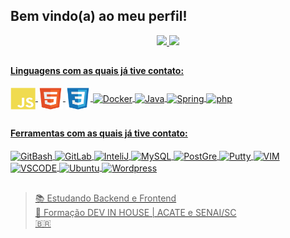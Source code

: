 ## Bem vindo(a) ao meu perfil!

 <!-- Quadro com métricas --> 
<div align="center">
  <a href="https://github.com/Edwanderson94">
  <img height="150" src="https://github-readme-stats.vercel.app/api?username=Edwanderson94&show_icons=true&theme=merko&include_all_commits=true&count_private=true"/>
  <img height="150" src="https://github-readme-stats.vercel.app/api/top-langs/?username=Edwanderson94&layout=compact&langs_count=7&theme=merko"/>
</div>
 
 ##
 
 <!-- Badges das linguagens de programação --> 
#### Linguagens com as quais já tive contato:
<div style="display: inline_block">
  <img align="center" alt="Js" height="35" width="40" src="https://raw.githubusercontent.com/devicons/devicon/master/icons/javascript/javascript-plain.svg" />
  <img align="center" alt="HTML" height="35" width="40" src="https://raw.githubusercontent.com/devicons/devicon/master/icons/html5/html5-original.svg" />
  <img align="center" alt="CSS" height="35" width="40" src="https://raw.githubusercontent.com/devicons/devicon/master/icons/css3/css3-original.svg" />
  <img align="center" alt="Docker" height="35" width="40" src="https://cdn.jsdelivr.net/gh/devicons/devicon/icons/docker/docker-plain-wordmark.svg" />
  <img align="center" alt="Java" height="35" width="40" src="https://cdn.jsdelivr.net/gh/devicons/devicon/icons/java/java-original.svg" />
  <img align="center" alt="Spring" height="35" width="40" src="https://cdn.jsdelivr.net/gh/devicons/devicon/icons/spring/spring-original.svg" />
 <img align="center" alt="php" height="35" width="40" src="https://cdn.jsdelivr.net/gh/devicons/devicon/icons/php/php-plain.svg" />
</div>

 ##
 
 <!-- Badges das ferramentas já utilizadas -->
 #### Ferramentas com as quais já tive contato:
 <img align="center" alt="GitBash" height="35" width="40" src="https://cdn.jsdelivr.net/gh/devicons/devicon/icons/git/git-original.svg" />
 <img align="center" alt="GitLab" height="35" width="40" src="https://cdn.jsdelivr.net/gh/devicons/devicon/icons/gitlab/gitlab-original.svg" />
 <img align="center" alt="InteliJ" height="35" width="40" src="https://cdn.jsdelivr.net/gh/devicons/devicon/icons/intellij/intellij-plain.svg" />
 <img align="center" alt="MySQL" height="35" width="40" src="https://cdn.jsdelivr.net/gh/devicons/devicon/icons/mysql/mysql-original.svg" />
 <img align="center" alt="PostGre" height="35" width="40" src="https://cdn.jsdelivr.net/gh/devicons/devicon/icons/postgresql/postgresql-original.svg" />
 <img align="center" alt="Putty" height="35" width="40" src="https://cdn.jsdelivr.net/gh/devicons/devicon/icons/putty/putty-original.svg" />
 <img align="center" alt="VIM" height="35" width="40" src="https://cdn.jsdelivr.net/gh/devicons/devicon/icons/vim/vim-plain.svg" />
 <img align="center" alt="VSCODE" height="35" width="40" src="https://cdn.jsdelivr.net/gh/devicons/devicon/icons/vscode/vscode-original.svg" />
 <img align="center" alt="Ubuntu" height="35" width="40" src="https://cdn.jsdelivr.net/gh/devicons/devicon/icons/ubuntu/ubuntu-plain.svg" />
 <img align="center" alt="Wordpress" height="35" width="40" src="https://cdn.jsdelivr.net/gh/devicons/devicon/icons/wordpress/wordpress-plain.svg" />
 
 ##
 
> 📚 Estudando Backend e Frontend <br>
> 🏫 Formação DEV IN HOUSE | ACATE e SENAI/SC <br>
> 🇧🇷 <br>

##

